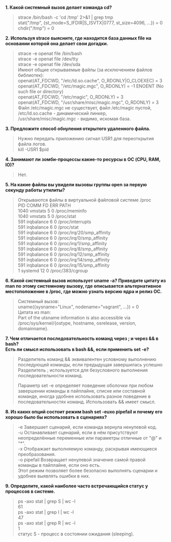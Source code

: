 **1. Какой системный вызов делает команда cd?**  
>strace /bin/bash -c 'cd /tmp' 2>&1 | grep tmp  
stat("/tmp", {st_mode=S_IFDIR|S_ISVTX|0777, st_size=4096, ...}) = 0  
chdir("/tmp") = 0  

**2. Используя strace выясните, где находится база данных file на основании которой она делает свои догадки.**  
>strace -e openat file /bin/bash  
>strace -e openat file /dev/tty  
>strace -e openat file /dev/sda  
Имеют общие открываемые файлы (за исключением файлов библиотек):  
>openat(AT_FDCWD, "/etc/ld.so.cache", O_RDONLY|O_CLOEXEC) = 3  
>openat(AT_FDCWD, "/etc/magic.mgc", O_RDONLY) = -1 ENOENT (No such file or directory)  
>openat(AT_FDCWD, "/etc/magic", O_RDONLY) = 3  
>openat(AT_FDCWD, "/usr/share/misc/magic.mgc", O_RDONLY) = 3  
Файл /etc/magic.mgc не существует, файл /etc/magic пустой,  
/etc/ld.so.cache - динамический линкер,  
/usr/share/misc/magic.mgc - видимо, искомая база.  

**3. Предложите способ обнуления открытого удаленного файла.**  
>Нужно передать приложению сигнал USR1 для переоткрытия файла логов.  
>kill -USR1 $pid  

**4. Занимают ли зомби-процессы какие-то ресурсы в ОС (CPU, RAM, IO)?**  
>Нет.  

**5. На какие файлы вы увидели вызовы группы open за первую секунду работы утилиты?**  
>Открываются файлы в виртуальной файловой системе /proc  
>PID    COMM               FD ERR PATH  
1040   vmstats             5   0 /proc/meminfo  
1040   vmstats             5   0 /proc/stat  
591    irqbalance          6   0 /proc/interrupts  
591    irqbalance          6   0 /proc/stat  
591    irqbalance          6   0 /proc/irq/20/smp_affinity  
591    irqbalance          6   0 /proc/irq/0/smp_affinity  
591    irqbalance          6   0 /proc/irq/1/smp_affinity  
591    irqbalance          6   0 /proc/irq/8/smp_affinity  
591    irqbalance          6   0 /proc/irq/12/smp_affinity  
591    irqbalance          6   0 /proc/irq/14/smp_affinity  
591    irqbalance          6   0 /proc/irq/15/smp_affinity  
1      systemd            12   0 /proc/383/cgroup  

**6. Какой системный вызов использует uname -a? Приведите цитату из man по этому системному вызову, где описывается альтернативное местоположение в /proc, где можно узнать версию ядра и релиз ОС.**  
>Системный вызов:  
uname({sysname="Linux", nodename="vagrant", ...}) = 0  
>Цитата из man:  
Part of the utsname information is also accessible via /proc/sys/kernel/{ostype, hostname, osrelease, version, domainname}.  

**7. Чем отличается последовательность команд через ; и через && в bash?  
Есть ли смысл использовать в bash &&, если применить set -e?**  
>Разделитель команд && эквивалентен условному выполнению последующей команды, если предыдущая завершилась успешно
>Разделитель ; используется для безусловного выполнения последовательности команд.  
> 
>Параметр set -e определяет поведение оболочки при любом завершении команды в пайплайне, списке или составной команде, 
>иногда удобнее использовать разное поведение в последовательностях команд. Использовать && имеет смысл.  

**8. Из каких опций состоит режим bash set -euxo pipefail и почему его хорошо было бы использовать в сценариях?**  
>-e Завершает сценарий, если команда вернула ненулевой код.  
>-u Останавливает сценарий, если в нём присутствуют неопределённые переменные или параметры отличные от "@" и "*".  
>-x Отображает выполняемую команду, раскрывая имеющиеся преобразования.  
>-o pipefail Возвращает ненулевой значение самой правой команды в пайплайне, если оно есть.  
>Этот режим позволяет более безопасно выполнять сценарии и удобнее выявлять ошибки в них.  

**9. Определите, какой наиболее часто встречающийся статус у процессов в системе.**  
>ps -axo stat | grep S | wc -l  
61  
ps -axo stat | grep I | wc -l  
47  
ps -axo stat | grep R | wc -l  
1  
статус S - процесс в состоянии ожидания (sleeping).  

